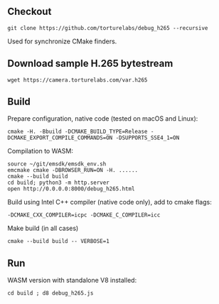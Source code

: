 ## Checkout

```
git clone https://github.com/torturelabs/debug_h265 --recursive
```

Used for synchronize CMake finders.

## Download sample H.265 bytestream

```
wget https://camera.torturelabs.com/var.h265
```

## Build

Prepare configuration, native code (tested on macOS and Linux):

```
cmake -H. -Bbuild -DCMAKE_BUILD_TYPE=Release -DCMAKE_EXPORT_COMPILE_COMMANDS=ON -DSUPPORTS_SSE4_1=ON
```

Compilation to WASM:

```
source ~/git/emsdk/emsdk_env.sh
emcmake cmake -DBROWSER_RUN=ON -H. ......
cmake --build build
cd build; python3 -m http.server
open http://0.0.0.0:8000/debug_h265.html
```

Build using Intel C++ compiler (native code only), add to cmake flags:

```
-DCMAKE_CXX_COMPILER=icpc -DCMAKE_C_COMPILER=icc
```

Make build (in all cases)

```
cmake --build build -- VERBOSE=1
```

## Run

WASM version with standalone V8 installed:

```
cd build ; d8 debug_h265.js
```

